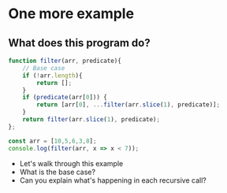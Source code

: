 # One more example

## What does this program do?

```js {data-span="1:10:15 .highlight; 6:9:17 .highlight .highlight-secondary; 7:49:57 .highlight .highlight-secondary; 9:12:17 .highlight; 9:33:41 .highlight .highlight-secondary; 13:25:34 .highlight .highlight-secondary"}
function filter(arr, predicate){
    // Base case
    if (!arr.length){
        return [];
    }
    if (predicate(arr[0])) {
        return [arr[0], ...filter(arr.slice(1), predicate)];
    }
    return filter(arr.slice(1), predicate);
};

const arr = [10,5,6,3,8];
console.log(filter(arr, x => x < 7));
```

* Let's walk through this example
* What is the base case?
* Can you explain what's happening in each recursive call?
